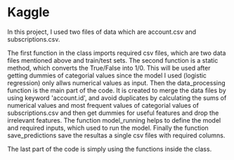 # Kaggle
In this project, I used two files of data which are account.csv and subscriptions.csv. 

The first function in the class imports required csv files, which are two data files mentioned above and train/test sets. The second function is a static method, which converts the True/False into 1/0. This will be used after getting dummies of categorial values since the model I used (logistic regression) only allws numerical values as input. Then the data_processing function is the main part of the code. It is created to merge the data files by using keyword 'account.id', and avoid duplicates by calculating the sums of numerical values and most frequent values of categorial values of subscriptions.csv and then get dummies for useful features and drop the irrelevant features. The function model_running helps to define the model and required inputs, which used to run the model. Finally the function save_predictions save the resultas a single csv files with required columns.

The last part of the code is simply using the functions inside the class.
